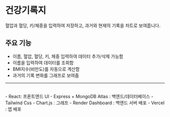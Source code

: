 # 건강기록지

혈압과 혈당, 키/체중을 입력하여 저장하고, 과거와 현재의 기록을 차트로 보여줍니다.


## 주요 기능

- 이름, 혈압, 혈당, 키, 체중 입력하여 데이터 추가/삭제 가능함
- 이름을 입력하여 데이터를 조회함
- BMI지수(비만도)를 자동으로 계산함
- 과거의 기록 변화를 그래프로 보여줌

<hr/>
<br/>
- React: 프론트엔드 UI
- Express + MongoDB Atlas : 백엔드/데이터베이스
- Tailwind Css
- Chart.js : 그래프
- Render Dashboard : 백엔드 서버 배포
- Vercel : 앱 배포
